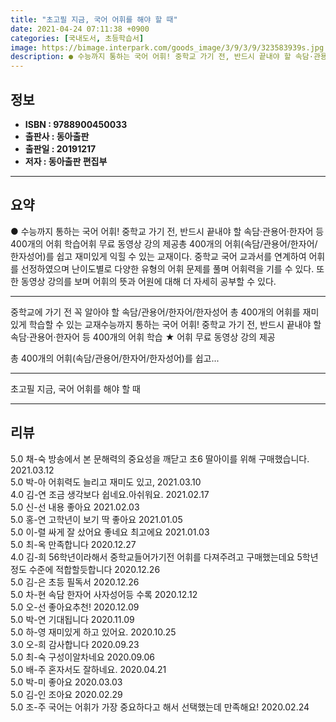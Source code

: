 ```yaml
---
title: "초고필 지금, 국어 어휘를 해야 할 때"
date: 2021-04-24 07:11:38 +0900
categories: [국내도서, 초등학습서]
image: https://bimage.interpark.com/goods_image/3/9/3/9/323583939s.jpg
description: ● 수능까지 통하는 국어 어휘! 중학교 가기 전, 반드시 끝내야 할 속담·관용어·한자어 등 400개의 어휘 학습어휘 무료 동영상 강의 제공총 400개의 어휘(속담/관용어/한자어/한자성어)를 쉽고 재미있게 익힐 수 있는 교재이다. 중학교 국어 교과서를 연계하여 어휘를 선정하였으며 난이도
---
```


## **정보**

- **ISBN : 9788900450033**
- **출판사 : 동아출판**
- **출판일 : 20191217**
- **저자 : 동아출판 편집부**

------



## **요약**

●  수능까지 통하는 국어 어휘! 중학교 가기 전, 반드시 끝내야 할 속담·관용어·한자어 등 400개의 어휘 학습어휘 무료 동영상 강의 제공총 400개의 어휘(속담/관용어/한자어/한자성어)를 쉽고 재미있게 익힐 수 있는 교재이다. 중학교 국어 교과서를 연계하여 어휘를 선정하였으며 난이도별로 다양한 유형의 어휘 문제를 풀며 어휘력을 기를 수 있다. 또한 동영상 강의를 보며 어휘의 뜻과 어원에 대해 더 자세히 공부할 수 있다.

------

중학교에 가기 전 꼭 알아야 할 속담/관용어/한자어/한자성어 총 400개의 어휘를 재미있게 학습할 수 있는 교재수능까지 통하는 국어 어휘! 중학교 가기 전, 반드시 끝내야 할 속담·관용어·한자어 등 400개의 어휘 학습
★ 어휘 무료 동영상 강의 제공

총 400개의 어휘(속담/관용어/한자어/한자성어)를 쉽고... 

------


초고필 지금, 국어 어휘를 해야 할 때 

------


## **리뷰** 

5.0 채-숙 방송에서 본 문해력의 중요성을 깨닫고 초6 딸아이를 위해 구매했습니다. 2021.03.12 <br/>5.0 박-아 어휘력도 늘리고 재미도 있고, 2021.03.10 <br/>4.0 김-연 조금 생각보다 쉽네요.아쉬워요.  2021.02.17 <br/>5.0 신-선 내용 좋아요 2021.02.03 <br/>5.0 홍-연 고학년이 보기 딱 좋아요 2021.01.05 <br/>5.0 이-렬 싸게 잘 샀어요 좋네요 최고에요  2021.01.03 <br/>5.0 최-옥 만족합니다 2020.12.27 <br/>4.0 김-희 56학년이라해서 중학교들어가기전 어휘를 다져주려고 구매했는데요 5학년정도 수준에 적합할듯합니다 2020.12.26 <br/>5.0 김-은 초등 필독서 2020.12.26 <br/>5.0 차-현 속담 한자어 사자성어등 수록 2020.12.12 <br/>5.0 오-선 좋아요추천! 2020.12.09 <br/>5.0 박-연 기대됩니다 2020.11.09 <br/>5.0 하-영 재미있게 하고 있어요.  2020.10.25 <br/>3.0 오-희 감사합니다  2020.09.23 <br/>5.0 최-숙 구성이알차네요 2020.09.06 <br/>5.0 배-주 혼자서도 잘하네요. 2020.04.21 <br/>5.0 박-미 좋아요 2020.03.03 <br/>5.0 김-인 조아요 2020.02.29 <br/>5.0 조-주 국어는 어휘가 가장 중요하다고 해서 선택했는데 만족해요! 2020.02.24 <br/>